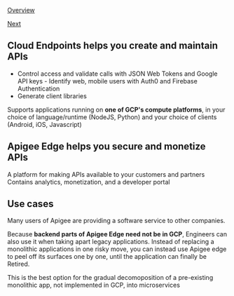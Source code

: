 [Overview](https://github.com/paulowe/gcp/blob/main/readme.md)

[Next](https://github.com/paulowe/gcp/blob/main/snapshots.md)
## Cloud Endpoints helps you create and maintain APIs

- Control access and validate calls with JSON Web Tokens and Google API keys
      - Identify web, mobile users with Auth0 and Firebase Authentication
- Generate client libraries   

Supports applications running on **one of GCP's compute platforms**, in your choice of language/runtime (NodeJS, Python) and your choice of clients (Android, iOS, Javascript)

## Apigee Edge helps you secure and monetize APIs
A platform for making APIs available to your customers and partners
Contains analytics, monetization, and a developer portal

## Use cases
Many users of Apigee are providing a software service to other companies.

Because **backend parts of Apigee Edge need not be in GCP**, Engineers can also use it when
taking apart legacy applications. Instead of replacing a monolithic applications in one risky move,
you can instead use Apigee edge to peel off its surfaces one by one, until the application can finally be Retired.

This is the best option for the gradual decomoposition of a pre-existing monolithic app, not implemented in GCP, into microservices
